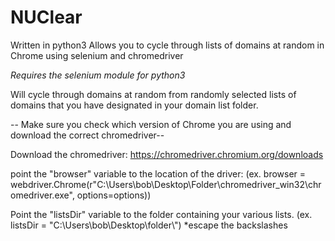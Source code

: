 # NUClear

Written in python3
Allows you to cycle through lists of domains at random in Chrome using selenium and chromedriver

*Requires the selenium module for python3*

Will cycle through domains at random from randomly selected lists of domains that you have designated in your domain list folder.

-- Make sure you check which version of Chrome you are using and download the correct chromedriver--

Download the chromedriver: https://chromedriver.chromium.org/downloads

point the "browser" variable to the location of the driver:
(ex. browser = webdriver.Chrome(r"C:\Users\bob\Desktop\Folder\chromedriver_win32\chromedriver.exe", options=options))

Point the "listsDir" variable to the folder containing your various lists.
(ex. listsDir = "C:\\Users\\bob\\Desktop\\folder\\") *escape the backslashes

